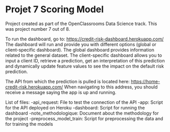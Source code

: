 # Projet 7 Scoring Model
Project created as part of the OpenClassrooms Data Science track. This was project number 7 out of 8.

To run the dashboard, go to: https://credit-risk-dashboard.herokuapp.com/
The dashboard will run and provide you with different options (global or client-specific dashboard).
The global dashboard provides information related to the general dataset.
The client-specific dashboard allows you to input a client ID, retrieve a prediction, get an interpretation of this prediction 
and dynamically update feature values to see the impact on the default risk prediction.

The API from which the prediction is pulled is located here: https://home-credit-risk.herokuapp.com/
When navigating to this address, you should receive a message saying the app is up and running. 

List of files:
-api_request: File to test the connection of the API
-app: Script for the API deployed on Heroku
-dashboard: Script for running the dashboard
-note_methodologique: Document about the methodology for the project
-preprocess_model_train: Script for preprocessing the data and for training the models